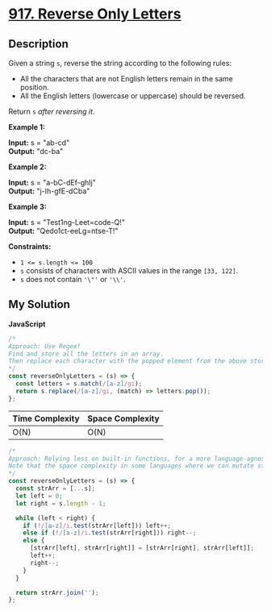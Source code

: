 # [917. Reverse Only Letters](https://leetcode.com/problems/reverse-only-letters)

## Description

Given a string `s`, reverse the string according to the following rules:

- All the characters that are not English letters remain in the same position.
- All the English letters (lowercase or uppercase) should be reversed.

Return `s` _after reversing it_.

**Example 1:**

**Input:** s = "ab-cd"  
**Output:** "dc-ba"

**Example 2:**

**Input:** s = "a-bC-dEf-ghIj"  
**Output:** "j-Ih-gfE-dCba"

**Example 3:**

**Input:** s = "Test1ng-Leet=code-Q!"  
**Output:** "Qedo1ct-eeLg=ntse-T!"

**Constraints:**

- `1 <= s.length <= 100`
- `s` consists of characters with ASCII values in the range `[33, 122]`.
- `s` does not contain `'\"'` or `'\\'`.

## My Solution

**JavaScript**

```js
/*
Approach: Use Regex!
Find and store all the letters in an array.
Then replace each character with the popped element from the above stored list.
*/
const reverseOnlyLetters = (s) => {
  const letters = s.match(/[a-z]/gi);
  return s.replace(/[a-z]/gi, (match) => letters.pop());
};
```

| Time Complexity | Space Complexity |
| --------------- | ---------------- |
| O(N)            | O(N)             |

```js
/*
Approach: Relying less on built-in functions, for a more language-agnostic solution.
Note that the space complexity in some languages where we can mutate strings would be O(1).
*/
const reverseOnlyLetters = (s) => {
  const strArr = [...s];
  let left = 0;
  let right = s.length - 1;

  while (left < right) {
    if (!/[a-z]/i.test(strArr[left])) left++;
    else if (!/[a-z]/i.test(strArr[right])) right--;
    else {
      [strArr[left], strArr[right]] = [strArr[right], strArr[left]];
      left++;
      right--;
    }
  }

  return strArr.join('');
};
```
